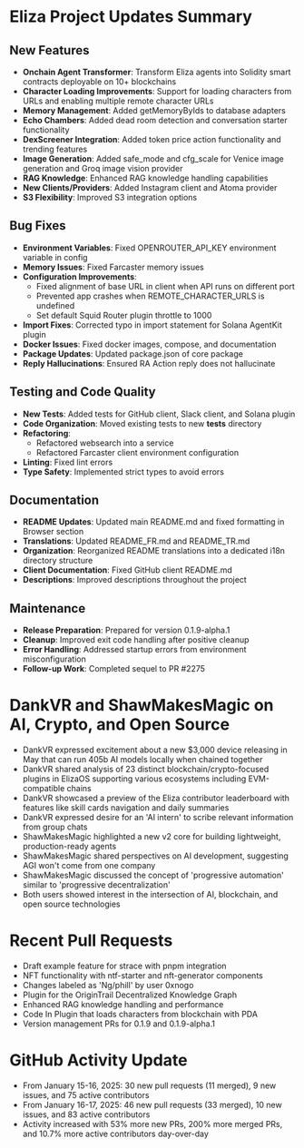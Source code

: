 # Eliza Project Updates Summary

## New Features
- **Onchain Agent Transformer**: Transform Eliza agents into Solidity smart contracts deployable on 10+ blockchains
- **Character Loading Improvements**: Support for loading characters from URLs and enabling multiple remote character URLs
- **Memory Management**: Added getMemoryByIds to database adapters
- **Echo Chambers**: Added dead room detection and conversation starter functionality
- **DexScreener Integration**: Added token price action functionality and trending features
- **Image Generation**: Added safe_mode and cfg_scale for Venice image generation and Groq image vision provider
- **RAG Knowledge**: Enhanced RAG knowledge handling capabilities
- **New Clients/Providers**: Added Instagram client and Atoma provider
- **S3 Flexibility**: Improved S3 integration options

## Bug Fixes
- **Environment Variables**: Fixed OPENROUTER_API_KEY environment variable in config
- **Memory Issues**: Fixed Farcaster memory issues
- **Configuration Improvements**: 
  - Fixed alignment of base URL in client when API runs on different port
  - Prevented app crashes when REMOTE_CHARACTER_URLS is undefined
  - Set default Squid Router plugin throttle to 1000
- **Import Fixes**: Corrected typo in import statement for Solana AgentKit plugin
- **Docker Issues**: Fixed docker images, compose, and documentation
- **Package Updates**: Updated package.json of core package
- **Reply Hallucinations**: Ensured RA Action reply does not hallucinate

## Testing and Code Quality
- **New Tests**: Added tests for GitHub client, Slack client, and Solana plugin
- **Code Organization**: Moved existing tests to new __tests__ directory
- **Refactoring**: 
  - Refactored websearch into a service
  - Refactored Farcaster client environment configuration
- **Linting**: Fixed lint errors
- **Type Safety**: Implemented strict types to avoid errors

## Documentation
- **README Updates**: Updated main README.md and fixed formatting in Browser section
- **Translations**: Updated README_FR.md and README_TR.md
- **Organization**: Reorganized README translations into a dedicated i18n directory structure
- **Client Documentation**: Fixed GitHub client README.md
- **Descriptions**: Improved descriptions throughout the project

## Maintenance
- **Release Preparation**: Prepared for version 0.1.9-alpha.1
- **Cleanup**: Improved exit code handling after positive cleanup
- **Error Handling**: Addressed startup errors from environment misconfiguration
- **Follow-up Work**: Completed sequel to PR #2275

# DankVR and ShawMakesMagic on AI, Crypto, and Open Source

- DankVR expressed excitement about a new $3,000 device releasing in May that can run 405b AI models locally when chained together
- DankVR shared analysis of 23 distinct blockchain/crypto-focused plugins in ElizaOS supporting various ecosystems including EVM-compatible chains
- DankVR showcased a preview of the Eliza contributor leaderboard with features like skill cards navigation and daily summaries
- DankVR expressed desire for an 'AI intern' to scribe relevant information from group chats
- ShawMakesMagic highlighted a new v2 core for building lightweight, production-ready agents
- ShawMakesMagic shared perspectives on AI development, suggesting AGI won't come from one company
- ShawMakesMagic discussed the concept of 'progressive automation' similar to 'progressive decentralization'
- Both users showed interest in the intersection of AI, blockchain, and open source technologies

# Recent Pull Requests

- Draft example feature for strace with pnpm integration
- NFT functionality with ntf-starter and nft-generator components
- Changes labeled as 'Ng/phill' by user 0xnogo
- Plugin for the OriginTrail Decentralized Knowledge Graph
- Enhanced RAG knowledge handling and performance
- Code In Plugin that loads characters from blockchain with PDA
- Version management PRs for 0.1.9 and 0.1.9-alpha.1

# GitHub Activity Update

- From January 15-16, 2025: 30 new pull requests (11 merged), 9 new issues, and 75 active contributors
- From January 16-17, 2025: 46 new pull requests (33 merged), 10 new issues, and 83 active contributors
- Activity increased with 53% more new PRs, 200% more merged PRs, and 10.7% more active contributors day-over-day